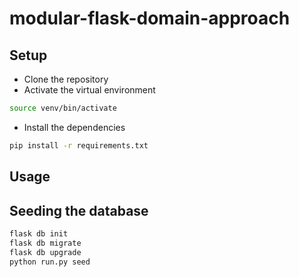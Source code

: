 # modular-flask-domain-approach

<!-- TODO: Add a description of the project -->

## Setup

- Clone the repository
- Activate the virtual environment

```bash
source venv/bin/activate
```

- Install the dependencies

```bash
pip install -r requirements.txt
```

## Usage

<!-- TODO: Add usage instructions -->

## Seeding the database

```bash
flask db init
flask db migrate
flask db upgrade
python run.py seed
```
